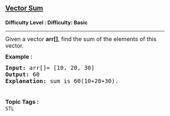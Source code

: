 <h2><a href="https://www.geeksforgeeks.org/problems/vector-sum/1?page=2&category=Arrays,Mathematical,Strings,STL,Matrix,Map,prefix-sum,Merge%20Sort,Kadane&difficulty=Basic,Easy&status=solved,unsolved&sortBy=accuracy">Vector Sum</a></h2><h3>Difficulty Level : Difficulty: Basic</h3><hr><div class="problems_problem_content__Xm_eO"><p><span style="font-size: 18px;">Given a vector <strong>arr[]</strong>, find the sum of the elements of this vector.</span></p>
<p><span style="font-size: 18px;"><strong>Example :</strong></span></p>
<pre><span style="font-size: 18px;"><strong>Input: </strong>arr[]= [10, 20, 30]
<strong>Output: </strong>60
<strong>Explanation: </strong>sum is 60(10+20+30).</span></pre></div><br><p><span style=font-size:18px><strong>Topic Tags : </strong><br><code>STL</code>&nbsp;